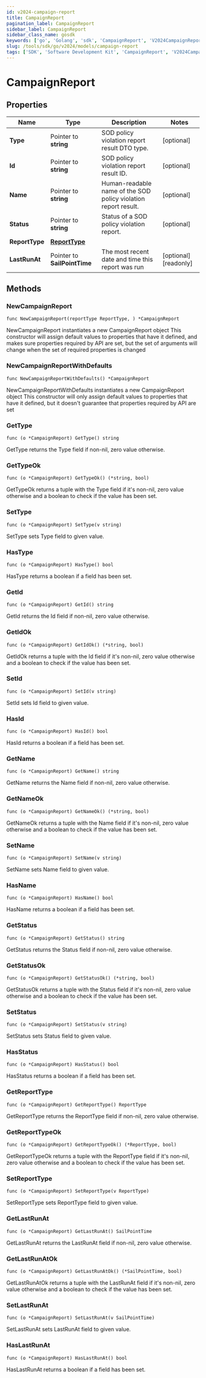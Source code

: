 ```yaml
---
id: v2024-campaign-report
title: CampaignReport
pagination_label: CampaignReport
sidebar_label: CampaignReport
sidebar_class_name: gosdk
keywords: ['go', 'Golang', 'sdk', 'CampaignReport', 'V2024CampaignReport'] 
slug: /tools/sdk/go/v2024/models/campaign-report
tags: ['SDK', 'Software Development Kit', 'CampaignReport', 'V2024CampaignReport']
---
```


# CampaignReport

## Properties

Name | Type | Description | Notes
------------ | ------------- | ------------- | -------------
**Type** | Pointer to **string** | SOD policy violation report result DTO type. | [optional] 
**Id** | Pointer to **string** | SOD policy violation report result ID. | [optional] 
**Name** | Pointer to **string** | Human-readable name of the SOD policy violation report result. | [optional] 
**Status** | Pointer to **string** | Status of a SOD policy violation report. | [optional] 
**ReportType** | [**ReportType**](report-type) |  | 
**LastRunAt** | Pointer to **SailPointTime** | The most recent date and time this report was run | [optional] [readonly] 

## Methods

### NewCampaignReport

`func NewCampaignReport(reportType ReportType, ) *CampaignReport`

NewCampaignReport instantiates a new CampaignReport object
This constructor will assign default values to properties that have it defined,
and makes sure properties required by API are set, but the set of arguments
will change when the set of required properties is changed

### NewCampaignReportWithDefaults

`func NewCampaignReportWithDefaults() *CampaignReport`

NewCampaignReportWithDefaults instantiates a new CampaignReport object
This constructor will only assign default values to properties that have it defined,
but it doesn't guarantee that properties required by API are set

### GetType

`func (o *CampaignReport) GetType() string`

GetType returns the Type field if non-nil, zero value otherwise.

### GetTypeOk

`func (o *CampaignReport) GetTypeOk() (*string, bool)`

GetTypeOk returns a tuple with the Type field if it's non-nil, zero value otherwise
and a boolean to check if the value has been set.

### SetType

`func (o *CampaignReport) SetType(v string)`

SetType sets Type field to given value.

### HasType

`func (o *CampaignReport) HasType() bool`

HasType returns a boolean if a field has been set.

### GetId

`func (o *CampaignReport) GetId() string`

GetId returns the Id field if non-nil, zero value otherwise.

### GetIdOk

`func (o *CampaignReport) GetIdOk() (*string, bool)`

GetIdOk returns a tuple with the Id field if it's non-nil, zero value otherwise
and a boolean to check if the value has been set.

### SetId

`func (o *CampaignReport) SetId(v string)`

SetId sets Id field to given value.

### HasId

`func (o *CampaignReport) HasId() bool`

HasId returns a boolean if a field has been set.

### GetName

`func (o *CampaignReport) GetName() string`

GetName returns the Name field if non-nil, zero value otherwise.

### GetNameOk

`func (o *CampaignReport) GetNameOk() (*string, bool)`

GetNameOk returns a tuple with the Name field if it's non-nil, zero value otherwise
and a boolean to check if the value has been set.

### SetName

`func (o *CampaignReport) SetName(v string)`

SetName sets Name field to given value.

### HasName

`func (o *CampaignReport) HasName() bool`

HasName returns a boolean if a field has been set.

### GetStatus

`func (o *CampaignReport) GetStatus() string`

GetStatus returns the Status field if non-nil, zero value otherwise.

### GetStatusOk

`func (o *CampaignReport) GetStatusOk() (*string, bool)`

GetStatusOk returns a tuple with the Status field if it's non-nil, zero value otherwise
and a boolean to check if the value has been set.

### SetStatus

`func (o *CampaignReport) SetStatus(v string)`

SetStatus sets Status field to given value.

### HasStatus

`func (o *CampaignReport) HasStatus() bool`

HasStatus returns a boolean if a field has been set.

### GetReportType

`func (o *CampaignReport) GetReportType() ReportType`

GetReportType returns the ReportType field if non-nil, zero value otherwise.

### GetReportTypeOk

`func (o *CampaignReport) GetReportTypeOk() (*ReportType, bool)`

GetReportTypeOk returns a tuple with the ReportType field if it's non-nil, zero value otherwise
and a boolean to check if the value has been set.

### SetReportType

`func (o *CampaignReport) SetReportType(v ReportType)`

SetReportType sets ReportType field to given value.


### GetLastRunAt

`func (o *CampaignReport) GetLastRunAt() SailPointTime`

GetLastRunAt returns the LastRunAt field if non-nil, zero value otherwise.

### GetLastRunAtOk

`func (o *CampaignReport) GetLastRunAtOk() (*SailPointTime, bool)`

GetLastRunAtOk returns a tuple with the LastRunAt field if it's non-nil, zero value otherwise
and a boolean to check if the value has been set.

### SetLastRunAt

`func (o *CampaignReport) SetLastRunAt(v SailPointTime)`

SetLastRunAt sets LastRunAt field to given value.

### HasLastRunAt

`func (o *CampaignReport) HasLastRunAt() bool`

HasLastRunAt returns a boolean if a field has been set.


